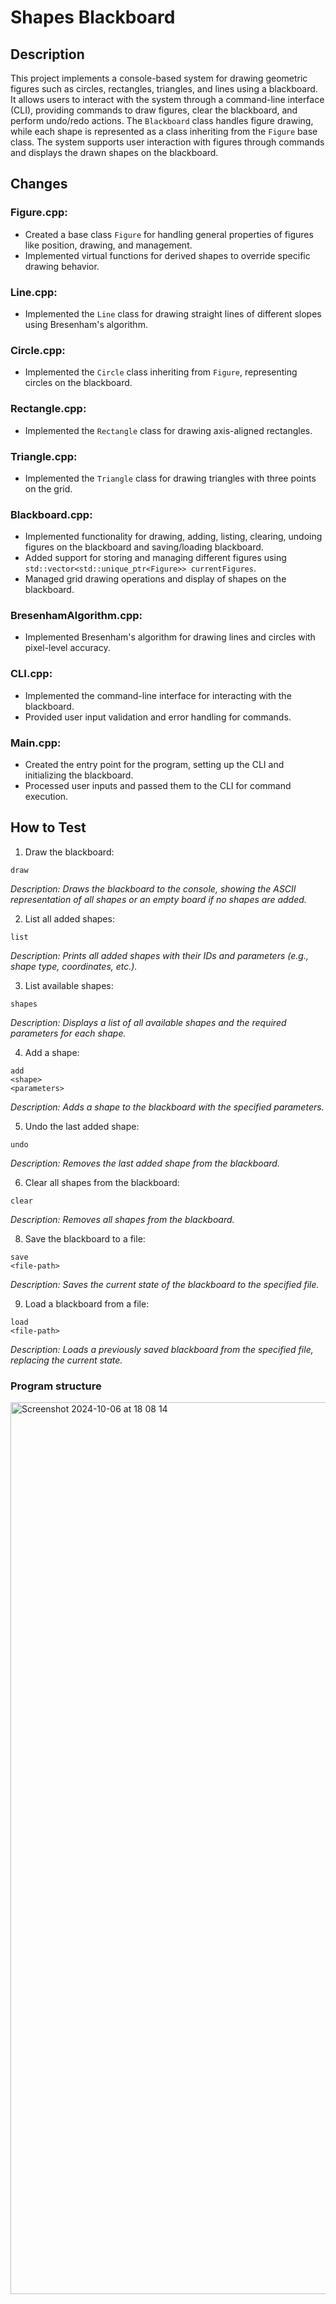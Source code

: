 # Shapes Blackboard

## Description

This project implements a console-based system for drawing geometric figures such as circles, rectangles, triangles, and lines using a blackboard. It allows users to interact with the system through a command-line interface (CLI), providing commands to draw figures, clear the blackboard, and perform undo/redo actions. The `Blackboard` class handles figure drawing, while each shape is represented as a class inheriting from the `Figure` base class. The system supports user interaction with figures through commands and displays the drawn shapes on the blackboard.

## Changes

### Figure.cpp:
- Created a base class `Figure` for handling general properties of figures like position, drawing, and management.
- Implemented virtual functions for derived shapes to override specific drawing behavior.

### Line.cpp:
- Implemented the `Line` class for drawing straight lines of different slopes using Bresenham's algorithm.

### Circle.cpp:
- Implemented the `Circle` class inheriting from `Figure`, representing circles on the blackboard.

### Rectangle.cpp:
- Implemented the `Rectangle` class for drawing axis-aligned rectangles.
  
### Triangle.cpp:
- Implemented the `Triangle` class for drawing triangles with three points on the grid.

### Blackboard.cpp:
- Implemented functionality for drawing, adding, listing, clearing, undoing figures on the blackboard and saving/loading blackboard.
- Added support for storing and managing different figures using `std::vector<std::unique_ptr<Figure>> currentFigures`.
- Managed grid drawing operations and display of shapes on the blackboard.

### BresenhamAlgorithm.cpp:
- Implemented Bresenham's algorithm for drawing lines and circles with pixel-level accuracy.

### CLI.cpp:
- Implemented the command-line interface for interacting with the blackboard.
- Provided user input validation and error handling for commands.

### Main.cpp:
- Created the entry point for the program, setting up the CLI and initializing the blackboard.
- Processed user inputs and passed them to the CLI for command execution.

## How to Test

1. Draw the blackboard:
```
draw
```
*Description: Draws the blackboard to the console, showing the ASCII representation of all shapes or an empty board if no shapes are added.*

2. List all added shapes:
```
list
```
*Description: Prints all added shapes with their IDs and parameters (e.g., shape type, coordinates, etc.).*

3. List available shapes:
```
shapes
```
*Description: Displays a list of all available shapes and the required parameters for each shape.*

4. Add a shape:
```
add
<shape>
<parameters>
```
*Description: Adds a shape to the blackboard with the specified parameters.*

5. Undo the last added shape:
```
undo
```
*Description: Removes the last added shape from the blackboard.*

6. Clear all shapes from the blackboard:
```
clear
```
*Description: Removes all shapes from the blackboard.*

8. Save the blackboard to a file:
```
save
<file-path>
```
*Description: Saves the current state of the blackboard to the specified file.*

9. Load a blackboard from a file:
```
load
<file-path>
```
*Description: Loads a previously saved blackboard from the specified file, replacing the current state.*


### Program structure
<img width="1427" alt="Screenshot 2024-10-06 at 18 08 14" src="https://github.com/user-attachments/assets/32413e07-7b3b-494f-be28-6325a2be7a42">

